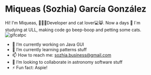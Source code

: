 # Miqueas (Sozhia) García González

Hi! I'm Miqueas, 🏄🏻🌴Developer and cat lover💻😸. Now a days 🔭 I`m studying at ULL, making code go beep-boop and petting some cats. <br>
![gifcatpc](https://i.giphy.com/media/3o6vY7kb1ySy3G2i08/giphy.webp)

- 🔭 I’m currently working on Java GUI
- 🌱 I’m currently learning patterns stuff
- 📫 How to reach me: sozhia.business@gmail.com
- 👯 I’m looking to collaborate in astronomy software stuff
- ⚡ Fun fact: Aspie!

<!--
**Sozhia/Sozhia** is a ✨ _special_ ✨ repository because its `README.md` (this file) appears on your GitHub profile.

Here are some ideas to get you started:

- 🔭 I’m currently working on ...
- 🌱 I’m currently learning ...
- 👯 I’m looking to collaborate on ...
- 🤔 I’m looking for help with ...
- 💬 Ask me about ...
- 📫 How to reach me: ...
- 😄 Pronouns: ...
- ⚡ Fun fact: ...
-->
